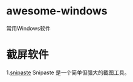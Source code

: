 # awesome-windows
常用Windows软件
# 截屏软件
1.[snipaste](https://zh.snipaste.com/download.html) Snipaste 是一个简单但强大的截图工具。

